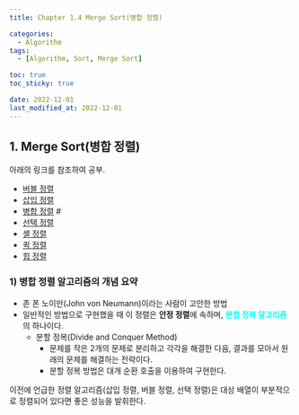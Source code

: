 ```yaml
---
title: Chapter 1.4 Merge Sort(병합 정렬)

categories: 
  - Algorithm
tags:
  - [Algorithm, Sort, Merge Sort]

toc: true
toc_sticky: true

date: 2022-12-01
last_modified_at: 2022-12-01 
---
```


## 1. Merge Sort(병합 정렬)
아래의 링크를 참조하여 공부.
- [버블 정렬](https://gmlwjd9405.github.io/2018/05/06/algorithm-bubble-sort.html)
- [삽입 정렬](https://gmlwjd9405.github.io/2018/05/06/algorithm-insertion-sort.html) 
- [병합 정렬](https://gmlwjd9405.github.io/2018/05/08/algorithm-merge-sort.html) #
- [선택 정렬](https://gmlwjd9405.github.io/2018/05/06/algorithm-selection-sort.html)
- [셸 정렬](https://gmlwjd9405.github.io/2018/05/08/algorithm-shell-sort.html)
- [퀵 정렬](https://gmlwjd9405.github.io/2018/05/10/algorithm-quick-sort.html)
- [힙 정렬](https://gmlwjd9405.github.io/2018/05/10/algorithm-heap-sort.html)

### 1) 병합 정렬 알고리즘의 개념 요약

- 존 폰 노이만(John von Neumann)이라는 사람이 고안한 방법
- 일반적인 방법으로 구현했을 때 이 정렬은 **안정 정렬**에 속하며, <span style = "color:aqua">**분할 정복 알고리즘**</span>의 하나이다.
  - 분할 정복(Divide and Conquer Method)
    - 문제를 작은 2개의 문제로 분리하고 각각을 해결한 다음, 결과를 모아서 원래의 문제를 해결하는 전략이다.
    - 분할 정복 방법은 대개 순환 호출을 이용하여 구현한다.
    
이전에 언급한 정렬 알고리즘(삽입 정렬, 버블 정렬, 선택 정렬)은 대상 배열이 부분적으로 정렬되어 있다면 좋은 성능을 발휘한다. 
